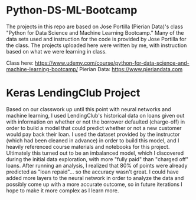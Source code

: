# Python-DS-ML-Bootcamp
The projects in this repo are based on Jose Portilla (Pierian Data)'s class "Python for Data Science and Machine Learning Bootcamp." Many of the data sets used and instruction for the code is provided by Jose Portilla for the class. The projects uploaded here were written by me, with instruction based on what we were learning in class.

Class here: https://www.udemy.com/course/python-for-data-science-and-machine-learning-bootcamp/ 
Pierian Data: https://www.pieriandata.com

# Keras LendingClub Project

Based on our classwork up until this point with neural networks and machine learning, I used LendingClub's historical data on loans given out with information on whether or not the borrower defaulted (charge-off) in order to build a model that could predict whether or not a new customer would pay back their loan. I used the dataset provided by the instructor (which had been cleaned in advance) in order to build this model, and I heavily referenced course materials and notebooks for this project. Ultimately this turned out to be an imbalanced model, which I discovered during the initial data exploration, with more "fully paid" than "charged off" loans. After running an analysis, I realized that 80% of points were already predicted as "loan repaid"... so the accuracy wasn't great. I could have added more layers to the neural network in order to analyze the data and possibly come up with a more accurate outcome, so in future iterations I hope to make it more complex as I learn more.
